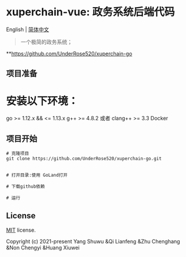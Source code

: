 

# xuperchain-vue: 政务系统后端代码

English | [简体中文](./README-zh.md)

> 一个极简的政务系统；

**https://github.com/UnderRose520/xuperchain-go

## 项目准备

# 安装以下环境：
go >= 1.12.x && <= 1.13.x
g++ >= 4.8.2 或者 clang++ >= 3.3
Docker

## 项目开始

```
# 克隆项目
git clone https://github.com/UnderRose520/xuperchain-go.git


# 打开目录:使用 GoLand打开

# 下载github依赖

# 运行
```


## License

[MIT](https://github.com/UnderRose520/xuperchain-go/blob/master/LICENSE) license.

Copyright (c) 2021-present Yang Shuwu &Qi Lianfeng &Zhu Chenghang &Non Chengyi &Huang Xiuwei
